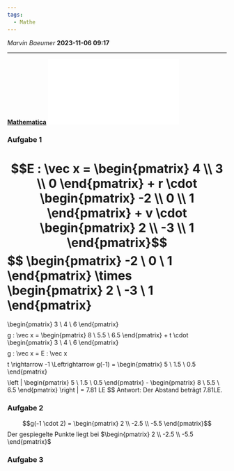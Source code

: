 ```yaml
---
tags:
  - Mathe
---
```

*Marvin Baeumer* **2023-11-06 09:17**

---
**[Mathematica](Mathe/Mathematica/Aufgaben.nb)**
![Arbeitsbaltt](PDF/Mathe/5%20Geradengleichung%20spiegeln.pdf)
### Aufgabe 1
$$E : \vec x = \begin{pmatrix} 4 \\ 3 \\ 0 \end{pmatrix} + r \cdot \begin{pmatrix} -2 \\ 0 \\ 1 \end{pmatrix} + v \cdot \begin{pmatrix} 2 \\ -3 \\ 1 \end{pmatrix}$$
$$
\begin{pmatrix} 
-2 \\ 
0 \\ 
1 \end{pmatrix} 
\times 
\begin{pmatrix} 
2 \\ 
-3 \\ 
1 \end{pmatrix} 
=
\begin{pmatrix}
3 \\
4 \\
6 \end{pmatrix}
$$
$$
g : \vec x = 
\begin{pmatrix} 
8 \\ 
5.5 \\ 
6.5 \end{pmatrix} + t 
\cdot 
\begin{pmatrix} 
3 \\ 
4 \\ 
6 \end{pmatrix}
$$
$$g : \vec x = E : \vec x$$
$$
t 
\rightarrow -1 
\Leftrightarrow g(-1) = 
\begin{pmatrix} 
5 \\ 
1.5 \\ 
0.5 \end{pmatrix}
$$
$$
\left | 
\begin{pmatrix} 
5 \\ 
1.5 \\ 
0.5 \end{pmatrix} - 
\begin{pmatrix} 
8 \\ 
5.5 \\ 
6.5 \end{pmatrix}
\right | = 7.81 LE
$$
Antwort: Der Abstand beträgt 7.81LE.
### Aufgabe 2
$$g(-1 \cdot 2) = \begin{pmatrix} 2 \\ -2.5 \\ -5.5 \end{pmatrix}$$Der gespiegelte Punkte liegt bei $\begin{pmatrix} 2 \\ -2.5 \\ -5.5 \end{pmatrix}$
### Aufgabe 3